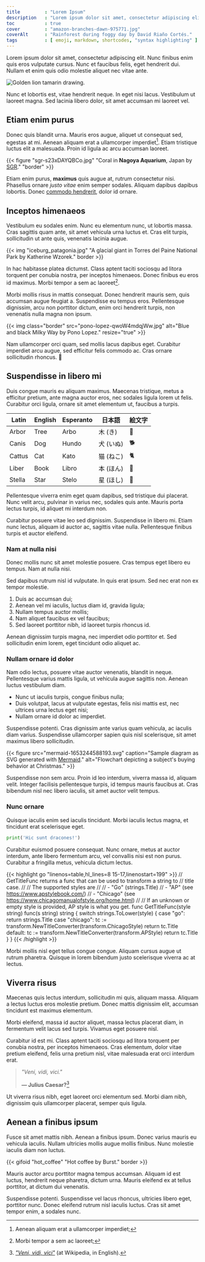 ```yaml
---
title         : "Lorem Ipsum"
description   : "Lorem ipsum dolor sit amet, consectetur adipiscing elit. Nunc finibus enim quis eros vulputate cursus."
toc           : true
cover         : "amazon-branches-dawn-975771.jpg"
coverAlt      : "Rainforest during foggy day by David Riaño Cortés."
tags          : [ emoji, markdown, shortcodes, "syntax highlighting" ]
---
```


Lorem ipsum dolor sit amet, consectetur adipiscing elit. Nunc finibus enim quis eros vulputate cursus. Nunc et faucibus felis, eget hendrerit dui. Nullam et enim quis odio molestie aliquet nec vitae ante.

![Golden lion tamarin drawing.](golden-lion-tamarin-drawing.png)

Nunc et lobortis est, vitae hendrerit neque. In eget nisi lacus. Vestibulum ut laoreet magna. Sed lacinia libero dolor, sit amet accumsan mi laoreet vel.

## Etiam enim purus

Donec quis blandit urna. Mauris eros augue, aliquet ut consequat sed, egestas at mi. Aenean aliquam erat a ullamcorper imperdiet[^1]. Etiam tristique luctus elit a malesuada. Proin id ligula ac arcu accumsan laoreet.

{{< figure "sgr-s23xDAYQBCo.jpg" "Coral in **Nagoya Aquarium**, Japan by [SGR](https://unsplash.com/@sgr)." "border" >}}

Etiam enim purus, **maximus** quis augue at, rutrum consectetur nisi. Phasellus ornare *justo vitae* enim semper sodales. Aliquam dapibus dapibus lobortis. Donec [commodo hendrerit](#), dolor id ornare.

## Inceptos himenaeos

Vestibulum eu sodales enim. Nunc eu elementum nunc, ut lobortis massa. Cras sagittis quam ante, sit amet vehicula urna luctus et. Cras elit turpis, sollicitudin ut ante quis, venenatis lacinia augue.

{{< img "iceburg_patagonia.jpg" "A glacial giant in Torres del Paine National Park by Katherine Wzorek." border >}}

In hac habitasse platea dictumst. Class aptent taciti sociosqu ad litora torquent per conubia nostra, per inceptos himenaeos. Donec finibus eu eros id maximus. Morbi tempor a sem ac laoreet[^2].

Morbi mollis risus in mattis consequat. Donec hendrerit mauris sem, quis accumsan augue feugiat a. Suspendisse eu tempus eros. Pellentesque dignissim, arcu non porttitor dictum, enim orci hendrerit turpis, non venenatis nulla magna non ipsum.

{{< img class="border" src="pono-lopez-qwoW4mdqjWw.jpg" alt="Blue and black Milky Way by Pono Lopez." resize="true" >}}

Nam ullamcorper orci quam, sed mollis lacus dapibus eget. Curabitur imperdiet arcu augue, sed efficitur felis commodo ac. Cras ornare sollicitudin rhoncus. :milky_way:

## Suspendisse in libero mi

Duis congue mauris eu aliquam maximus. Maecenas tristique, metus a efficitur pretium, ante magna auctor eros, nec sodales ligula lorem ut felis. Curabitur orci ligula, ornare sit amet elementum ut, faucibus a turpis.

Latin|English|Esperanto|日本語|絵文字
---|---|---|---|---
Arbor|Tree|Arbo|木 (き)|:deciduous_tree:
Canis|Dog|Hundo|犬 (いぬ)|:dog2:
Cattus|Cat|Kato|猫 (ねこ)|:cat2:
Liber|Book|Libro|本 (ほん)|:book:
Stella|Star|Stelo|星 (ほし)|:star2:


Pellentesque viverra enim eget quam dapibus, sed tristique dui placerat. Nunc velit arcu, pulvinar in varius nec, sodales quis ante. Mauris porta lectus turpis, id aliquet mi interdum non.

Curabitur posuere vitae leo sed dignissim. Suspendisse in libero mi. Etiam nunc lectus, aliquam id auctor ac, sagittis vitae nulla. Pellentesque finibus turpis et auctor eleifend.

### Nam at nulla nisi

Donec mollis nunc sit amet molestie posuere. Cras tempus eget libero eu tempus. Nam at nulla nisi.

Sed dapibus rutrum nisl id vulputate. In quis erat ipsum. Sed nec erat non ex tempor molestie.

1. Duis ac accumsan dui;
2. Aenean vel mi iaculis, luctus diam id, gravida ligula;
3. Nullam tempus auctor mollis;
4. Nam aliquet faucibus ex vel faucibus;
5. Sed laoreet porttitor nibh, id laoreet turpis rhoncus id.

Aenean dignissim turpis magna, nec imperdiet odio porttitor et. Sed sollicitudin enim lorem, eget tincidunt odio aliquet ac.

### Nullam ornare id dolor

Nam odio lectus, posuere vitae auctor venenatis, blandit in neque. Pellentesque varius mattis ligula, ut vehicula augue sagittis non. Aenean luctus vestibulum diam.

* Nunc ut iaculis turpis, congue finibus nulla;
* Duis volutpat, lacus at vulputate egestas, felis nisi mattis est, nec ultrices urna lectus eget nisi;
* Nullam ornare id dolor ac imperdiet.

Suspendisse potenti. Cras dignissim ante varius quam vehicula, ac iaculis diam varius. Suspendisse ullamcorper sapien quis nisl scelerisque, sit amet maximus libero sollicitudin.

{{< figure src="mermaid-1653244588193.svg" caption="Sample diagram as SVG generated with [Mermaid](https://github.com/mermaid-js/mermaid)." alt="Flowchart depicting a subject's buying behavior at Christmas." >}}

Suspendisse non sem arcu. Proin id leo interdum, viverra massa id, aliquam velit. Integer facilisis pellentesque turpis, id tempus mauris faucibus at. Cras bibendum nisl nec libero iaculis, sit amet auctor velit tempus.

### Nunc ornare

Quisque iaculis enim sed iaculis tincidunt. Morbi iaculis lectus magna, et tincidunt erat scelerisque eget.

```py
print('Hic sunt dracones!')
```

Curabitur euismod posuere consequat. Nunc ornare, metus at auctor interdum, ante libero fermentum arcu, vel convallis nisi est non purus. Curabitur a fringilla metus, vehicula dictum lectus.

{{< highlight go "linenos=table,hl_lines=8 15-17,linenostart=199" >}}
// GetTitleFunc returns a func that can be used to transform a string to
// title case.
//
// The supported styles are
//
// - "Go" (strings.Title)
// - "AP" (see https://www.apstylebook.com/)
// - "Chicago" (see https://www.chicagomanualofstyle.org/home.html)
//
// If an unknown or empty style is provided, AP style is what you get.
func GetTitleFunc(style string) func(s string) string {
  switch strings.ToLower(style) {
  case "go":
    return strings.Title
  case "chicago":
    tc := transform.NewTitleConverter(transform.ChicagoStyle)
    return tc.Title
  default:
    tc := transform.NewTitleConverter(transform.APStyle)
    return tc.Title
  }
}
{{< /highlight >}}

Morbi mollis nisl eget tellus congue congue. Aliquam cursus augue ut rutrum pharetra. Quisque in lorem bibendum justo scelerisque viverra ac at lectus.

## Viverra risus

Maecenas quis lectus interdum, sollicitudin mi quis, aliquam massa. Aliquam a lectus luctus eros molestie pretium. Donec mattis dignissim elit, accumsan tincidunt est maximus elementum.

Morbi eleifend, massa id auctor aliquet, massa lectus placerat diam, in fermentum velit lacus sed turpis. Vivamus eget posuere nisl.

Curabitur id est mi. Class aptent taciti sociosqu ad litora torquent per conubia nostra, per inceptos himenaeos. Cras elementum, dolor vitae pretium eleifend, felis urna pretium nisl, vitae malesuada erat orci interdum erat.

> *"Veni, vidi, vici."*
>
> **— Julius Caesar?**[^3]

Ut viverra risus nibh, eget laoreet orci elementum sed. Morbi diam nibh, dignissim quis ullamcorper placerat, semper quis ligula.

## Aenean a finibus ipsum

Fusce sit amet mattis nibh. Aenean a finibus ipsum. Donec varius mauris eu vehicula iaculis. Nullam ultricies mollis augue mollis finibus. Nunc molestie iaculis diam non luctus.

{{< gifoid "hot_coffee" "Hot coffee by Burst." border >}}

Mauris auctor arcu porttitor magna tempus accumsan. Aliquam id est luctus, hendrerit neque pharetra, dictum urna. Mauris eleifend ex at tellus porttitor, at dictum dui venenatis.

Suspendisse potenti. Suspendisse vel lacus rhoncus, ultricies libero eget, porttitor nunc. Donec eleifend rutrum nisl iaculis luctus. Cras sit amet tempor enim, a sodales nunc.


[^1]: Aenean aliquam erat a ullamcorper imperdiet;
[^2]: Morbi tempor a sem ac laoreet;
[^3]: [*"Veni, vidi, vici"*](https://en.wikipedia.org/wiki/Veni,_vidi,_vici) (at Wikipedia, in English).
